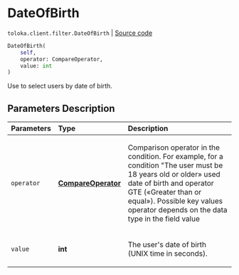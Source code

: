 # DateOfBirth
`toloka.client.filter.DateOfBirth` | [Source code](https://github.com/Toloka/toloka-kit/blob/v0.1.24/src/client/filter.py#L302)

```python
DateOfBirth(
    self,
    operator: CompareOperator,
    value: int
)
```

Use to select users by date of birth.

## Parameters Description

| Parameters | Type | Description |
| :----------| :----| :-----------|
`operator`|**[CompareOperator](toloka.client.primitives.operators.CompareOperator.md)**|<p>Comparison operator in the condition. For example, for a condition &quot;The user must be 18 years old or older» used date of birth and operator GTE («Greater than or equal»). Possible key values operator depends on the data type in the field value</p>
`value`|**int**|<p>The user&#x27;s date of birth (UNIX time in seconds).</p>
